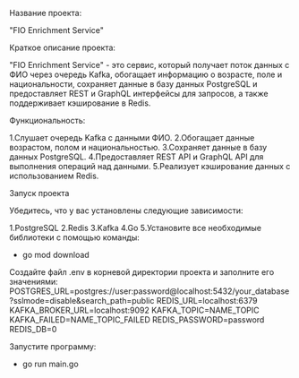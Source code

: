 Название проекта:

"FIO Enrichment Service"

Краткое описание проекта:

"FIO Enrichment Service" - это сервис, который получает поток данных с ФИО через очередь Kafka, обогащает информацию о возрасте, поле и национальности, сохраняет данные в базу данных PostgreSQL и предоставляет REST и GraphQL интерфейсы для запросов, а также поддерживает кэширование в Redis.

Функциональность:

1.Слушает очередь Kafka с данными ФИО.
2.Обогащает данные возрастом, полом и национальностью.
3.Сохраняет данные в базу данных PostgreSQL.
4.Предоставляет REST API и GraphQL API для выполнения операций над данными.
5.Реализует кэширование данных с использованием Redis.

Запуск проекта

Убедитесь, что у вас установлены следующие зависимости:

1.PostgreSQL
2.Redis
3.Kafka
4.Go
5.Установите все необходимые библиотеки с помощью команды:
- go mod download

Создайте файл .env в корневой директории проекта и заполните его значениями:
POSTGRES_URL=postgres://user:password@localhost:5432/your_database?sslmode=disable&search_path=public
REDIS_URL=localhost:6379
KAFKA_BROKER_URL=localhost:9092
KAFKA_TOPIC=NAME_TOPIC
KAFKA_FAILED=NAME_TOPIC_FAILED
REDIS_PASSWORD=password
REDIS_DB=0

Запустите программу:
- go run main.go
